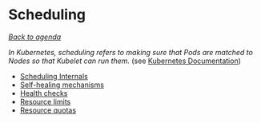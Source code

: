 # Scheduling

[_Back to agenda_](../README.md)

_In Kubernetes, scheduling refers to making sure that Pods are matched to Nodes so that Kubelet can run them._
(see [Kubernetes Documentation](https://kubernetes.io/docs/concepts/scheduling/kube-scheduler/))

- [Scheduling Internals](01-scheduling-internals.md)
- [Self-healing mechanisms](02-self-healing.md)
- [Health checks](03-health-checks.md)
- [Resource limits](04-resource-management.md)
- [Resource quotas](05-resource-quotas.md)
